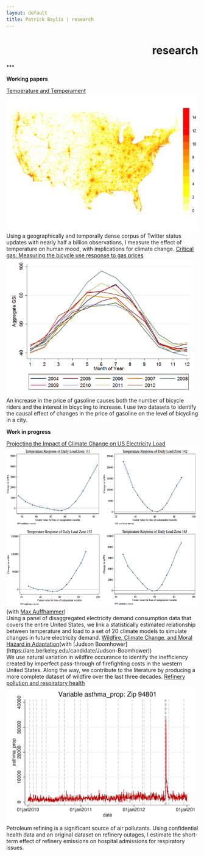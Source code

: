 ```yaml
---
layout: default
title: Patrick Baylis | research
---
```

<h1 align="right">research</h1>
***

**Working papers**<br>

<span id="popup">
<a href="">Temperature and Temperament<img src="images/projects/temptemp2.png" alt="Temperature and Temperament" height="360px" class="shadow" /></a></span><br>
Using a geographically and temporally dense corpus of Twitter status updates with nearly half a billion observations, I measure the effect of temperature on human mood, with implications for climate change.

<span id="popup">
<a href="">Critical gas: Measuring the bicycle use response to gas prices<img src="images/projects/bike.png" alt="Critical gas" height="360px" class="shadow" /></a></span><br>
An increase in the price of gasoline causes both the number of bicycle riders and the interest in bicycling to increase. I use two datasets to identify the causal effect of changes in the price of gasoline on the level of bicycling in a city.

**Work in progress**<br>

<span id="popup">
<a href=" ">Projecting the Impact of Climate Change on US Electricity Load<img src="images/projects/projectload.png" alt="Projecting load" height="420px" class="shadow" /></a> (with <a href="http://www.auffhammer.com/">Max Auffhammer</a>)</span><br>
Using a panel of disaggregated electricity demand consumption data that covers the entire United States, we link a statistically estimated relationship between temperature and load to a set of 20 climate models to simulate changes in future electricity demand.

<span id="popup">
<a href="">Wildfire, Climate Change, and Moral Hazard in Adaptation</a></span>(with [Judson Boomhower](https://are.berkeley.edu/candidate/Judson-Boomhower))<br>
We use natural variation in wildfire occurance to identify the inefficiency created by imperfect pass-through of firefighting costs in the western United States. Along the way, we contribute to the literature by producing a more complete dataset of wildfire over the last three decades.

<span id="popup">
<a href=" ">Refinery pollution and respiratory health<img src="images/projects/respHealth.jpg" alt="Refinery pollution and respiratory health" height="360px" class="shadow" /></a></span>
Petroleum refining is a significant source of air pollutants. Using confidential health data and an original dataset on refinery outages, I estimate the short-term effect of refinery emissions on hospital admissions for respiratory issues.  

<br> <br> <br> 



